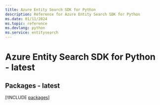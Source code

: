 ```yaml
---
title: Azure Entity Search SDK for Python
description: Reference for Azure Entity Search SDK for Python
ms.date: 01/11/2024
ms.topic: reference
ms.devlang: python
ms.service: entitysearch
---
```

# Azure Entity Search SDK for Python - latest
## Packages - latest
[!INCLUDE [packages](entity-search-index.md)]